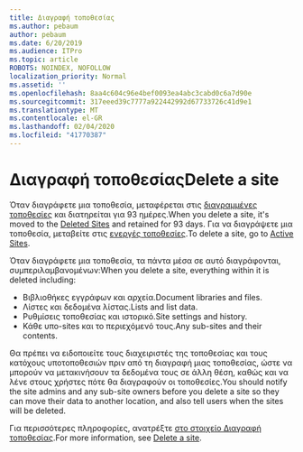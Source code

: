 ```yaml
---
title: Διαγραφή τοποθεσίας
ms.author: pebaum
author: pebaum
ms.date: 6/20/2019
ms.audience: ITPro
ms.topic: article
ROBOTS: NOINDEX, NOFOLLOW
localization_priority: Normal
ms.assetid: ''
ms.openlocfilehash: 8aa4c604c96e4bef0093ea4abc3cabd0c6a7d90e
ms.sourcegitcommit: 317eeed39c7777a922442992d67733726c41d9e1
ms.translationtype: MT
ms.contentlocale: el-GR
ms.lasthandoff: 02/04/2020
ms.locfileid: "41770387"
---
```

# <a name="delete-a-site"></a><span data-ttu-id="29083-102">Διαγραφή τοποθεσίας</span><span class="sxs-lookup"><span data-stu-id="29083-102">Delete a site</span></span>

<span data-ttu-id="29083-103">Όταν διαγράφετε μια τοποθεσία, μεταφέρεται στις [διαγραμμένες τοποθεσίες](https://admin.microsoft.com/sharepoint) και διατηρείται για 93 ημέρες.</span><span class="sxs-lookup"><span data-stu-id="29083-103">When you delete a site, it's moved to the [Deleted Sites](https://admin.microsoft.com/sharepoint) and retained for 93 days.</span></span> <span data-ttu-id="29083-104">Για να διαγράψετε μια τοποθεσία, μεταβείτε στις [ενεργές τοποθεσίες](https://admin.microsoft.com/sharepoint?page=sitemanagement&modern=true).</span><span class="sxs-lookup"><span data-stu-id="29083-104">To delete a site, go to [Active Sites](https://admin.microsoft.com/sharepoint?page=sitemanagement&modern=true).</span></span> 

<span data-ttu-id="29083-105">Όταν διαγράφετε μια τοποθεσία, τα πάντα μέσα σε αυτό διαγράφονται, συμπεριλαμβανομένων:</span><span class="sxs-lookup"><span data-stu-id="29083-105">When you delete a site, everything within it is deleted including:</span></span>

- <span data-ttu-id="29083-106">Βιβλιοθήκες εγγράφων και αρχεία.</span><span class="sxs-lookup"><span data-stu-id="29083-106">Document libraries and files.</span></span>
- <span data-ttu-id="29083-107">Λίστες και δεδομένα λίστας.</span><span class="sxs-lookup"><span data-stu-id="29083-107">Lists and list data.</span></span>
- <span data-ttu-id="29083-108">Ρυθμίσεις τοποθεσίας και ιστορικό.</span><span class="sxs-lookup"><span data-stu-id="29083-108">Site settings and history.</span></span>
- <span data-ttu-id="29083-109">Κάθε υπο-sites και το περιεχόμενό τους.</span><span class="sxs-lookup"><span data-stu-id="29083-109">Any sub-sites and their contents.</span></span>

<span data-ttu-id="29083-110">Θα πρέπει να ειδοποιείτε τους διαχειριστές της τοποθεσίας και τους κατόχους υποτοποθεσιών πριν από τη διαγραφή μιας τοποθεσίας, ώστε να μπορούν να μετακινήσουν τα δεδομένα τους σε άλλη θέση, καθώς και να λένε στους χρήστες πότε θα διαγραφούν οι τοποθεσίες.</span><span class="sxs-lookup"><span data-stu-id="29083-110">You should notify the site admins and any sub-site owners before you delete a site so they can move their data to another location, and also tell users when the sites will be deleted.</span></span>

<span data-ttu-id="29083-111">Για περισσότερες πληροφορίες, ανατρέξτε [στο στοιχείο Διαγραφή τοποθεσίας](https://docs.microsoft.com/sharepoint/delete-site-collection).</span><span class="sxs-lookup"><span data-stu-id="29083-111">For more information, see [Delete a site](https://docs.microsoft.com/sharepoint/delete-site-collection).</span></span>
